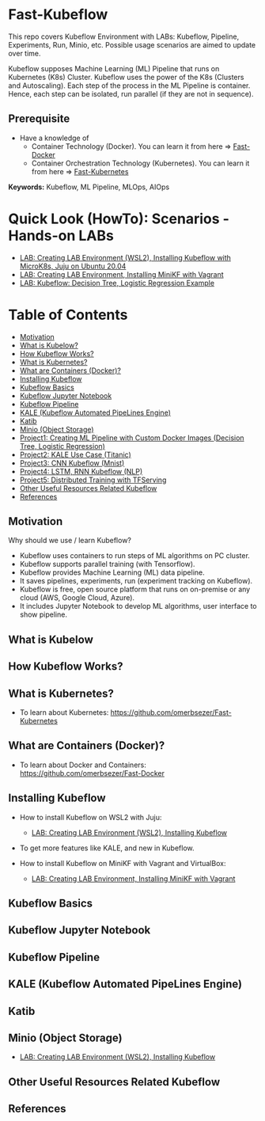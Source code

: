 # Fast-Kubeflow
This repo covers Kubeflow Environment with LABs: Kubeflow, Pipeline, Experiments, Run, Minio, etc. Possible usage scenarios are aimed to update over time.

Kubeflow supposes Machine Learning (ML) Pipeline that runs on Kubernetes (K8s) Cluster. Kubeflow uses the power of the K8s (Clusters and Autoscaling). Each step of the process in the ML Pipeline is container. Hence, each step can be isolated, run parallel (if they are not in sequence). 

## Prerequisite
- Have a knowledge of 
  - Container Technology (Docker). You can learn it from here => [Fast-Docker](https://github.com/omerbsezer/Fast-Docker)
  - Container Orchestration Technology (Kubernetes). You can learn it from here => [Fast-Kubernetes](https://github.com/omerbsezer/Fast-Kubernetes)
  
**Keywords:** Kubeflow, ML Pipeline, MLOps, AIOps

# Quick Look (HowTo): Scenarios - Hands-on LABs
- [LAB: Creating LAB Environment (WSL2), Installing Kubeflow with MicroK8s, Juju on Ubuntu 20.04](https://github.com/omerbsezer/Fast-Kubeflow/blob/main/Installing-Kubeflow.md)
- [LAB: Creating LAB Environment, Installing MiniKF with Vagrant](https://github.com/omerbsezer/Fast-Kubeflow/blob/main/Using-MiniKF.md)
- [LAB: Kubeflow: Decision Tree, Logistic Regression Example]()

# Table of Contents
- [Motivation](#motivation)
- [What is Kubelow?](#whatIsKubeflow)
- [How Kubeflow Works?](#howKubeflowWorks)
- [What is Kubernetes?](#whatisKubeflow)
- [What are Containers (Docker)?](#whatareContainers)
- [Installing Kubeflow](#labEnvironment)
- [Kubeflow Basics](#basics)
- [Kubeflow Jupyter Notebook](#notebook)
- [Kubeflow Pipeline](#pipeline)
- [KALE (Kubeflow Automated PipeLines Engine)](#kale)
- [Katib](#katib)
- [Minio (Object Storage)](#minio)
- [Project1: Creating ML Pipeline with Custom Docker Images (Decision Tree, Logistic Regression)](#project1)
- [Project2: KALE Use Case (Titanic)](#project2)
- [Project3: CNN Kubeflow (Mnist)](#project3)
- [Project4: LSTM, RNN Kubeflow (NLP)](#project4)
- [Project5: Distributed Training with TFServing](#project5)
- [Other Useful Resources Related Kubeflow](#resource)
- [References](#references)

## Motivation <a name="motivation"></a>

Why should we use / learn Kubeflow? 

- Kubeflow uses containers to run steps of ML algorithms on PC cluster.
- Kubeflow supports parallel training (with Tensorflow).
- Kubeflow provides Machine Learning (ML) data pipeline.
- It saves pipelines, experiments, run (experiment tracking on Kubeflow).
- Kubeflow is free, open source platform that runs on on-premise or any cloud (AWS, Google Cloud, Azure).
- It includes Jupyter Notebook to develop ML algorithms, user interface to show pipeline.

## What is Kubelow <a name="whatIsKubeflow"></a>


## How Kubeflow Works? <a name="howKubeflowWorks"></a>


## What is Kubernetes? <a name="whatisKubeflow"></a>

- To learn about Kubernetes: https://github.com/omerbsezer/Fast-Kubernetes 

## What are Containers (Docker)? <a name="#whatareContainers"></a>


- To learn about Docker and Containers: https://github.com/omerbsezer/Fast-Docker

## Installing Kubeflow <a name="labEnvironment"></a>

- How to install Kubeflow on WSL2 with Juju:
  - [LAB: Creating LAB Environment (WSL2), Installing Kubeflow](https://github.com/omerbsezer/Fast-Kubeflow/blob/main/Installing-Kubeflow.md) 

- To get more features like KALE, and new in Kubeflow.
- How to install Kubeflow on MiniKF with Vagrant and VirtualBox:
  - [LAB: Creating LAB Environment, Installing MiniKF with Vagrant](https://github.com/omerbsezer/Fast-Kubeflow/blob/main/Using-MiniKF.md)

## Kubeflow Basics <a name="basics"></a>


## Kubeflow Jupyter Notebook <a name="notebook"></a>

## Kubeflow Pipeline <a name="pipeline"></a>

## KALE (Kubeflow Automated PipeLines Engine) <a name="kale"></a>

## Katib <a name="katib"></a>


## Minio (Object Storage) <a name="minio"></a>

- [LAB: Creating LAB Environment (WSL2), Installing Kubeflow](https://github.com/omerbsezer/Fast-Kubeflow/blob/main/Installing-Kubeflow.md) 

## Other Useful Resources Related Kubeflow <a name="resource"></a>


## References <a name="references"></a>


